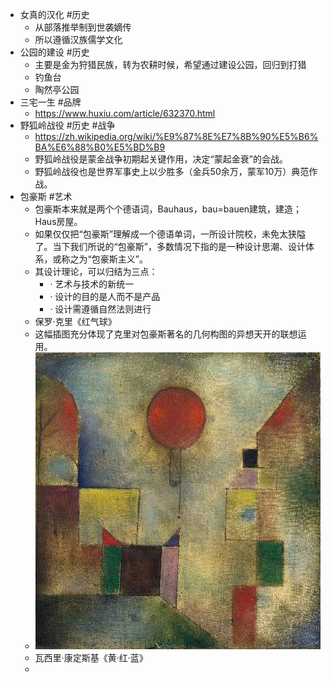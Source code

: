 - 女真的汉化 #历史
	- 从部落推举制到世袭嫡传
	- 所以遵循汉族儒学文化
- 公园的建设 #历史
	- 主要是金为狩猎民族，转为农耕时候，希望通过建设公园，回归到打猎
	- 钓鱼台
	- 陶然亭公园
- 三宅一生 #品牌
	- https://www.huxiu.com/article/632370.html
- 野狐岭战役 #历史 #战争
	- https://zh.wikipedia.org/wiki/%E9%87%8E%E7%8B%90%E5%B6%BA%E6%88%B0%E5%BD%B9
	- 野狐岭战役是蒙金战争初期起关键作用，决定“蒙起金衰”的会战。
	- 野狐岭战役也是世界军事史上以少胜多（金兵50余万，蒙军10万）典范作战。
- 包豪斯 #艺术
	- 包豪斯本来就是两个个德语词，Bauhaus，bau=bauen建筑，建造；Haus房屋。
	- 如果仅仅把“包豪斯”理解成一个德语单词，一所设计院校，未免太狭隘了。当下我们所说的“包豪斯”，多数情况下指的是一种设计思潮、设计体系，或称之为“包豪斯主义”。
	- 其设计理论，可以归结为三点：
		- · 艺术与技术的新统一
		- · 设计的目的是人而不是产品
		- · 设计需遵循自然法则进行
	- 保罗·克里《红气球》
	- 这幅插图充分体现了克里对包豪斯著名的几何构图的异想天开的联想运用。
	- ![image.png](../assets/image_1660287540701_0.png)
	- 瓦西里·康定斯基《黄·红·蓝》
	-